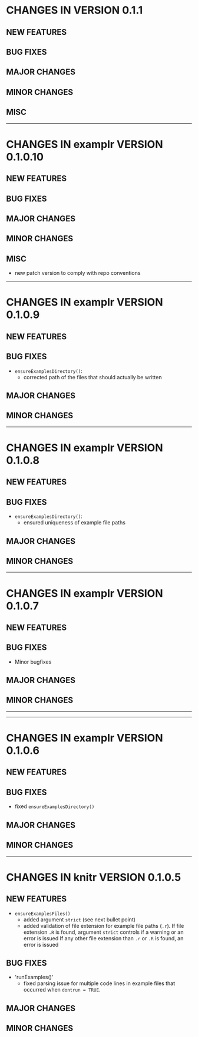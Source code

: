 # CHANGES IN VERSION 0.1.1

## NEW FEATURES

## BUG FIXES

## MAJOR CHANGES

## MINOR CHANGES

## MISC

-----

# CHANGES IN examplr VERSION 0.1.0.10

## NEW FEATURES

## BUG FIXES

## MAJOR CHANGES

## MINOR CHANGES

## MISC

- new patch version to comply with repo conventions

-----

# CHANGES IN examplr VERSION 0.1.0.9

## NEW FEATURES

## BUG FIXES

- `ensureExamplesDirectory()`:
  - corrected path of the files that should actually be written

## MAJOR CHANGES

## MINOR CHANGES

-----

# CHANGES IN examplr VERSION 0.1.0.8

## NEW FEATURES

## BUG FIXES

- `ensureExamplesDirectory()`:
  - ensured uniqueness of example file paths

## MAJOR CHANGES

## MINOR CHANGES

-----

# CHANGES IN examplr VERSION 0.1.0.7

## NEW FEATURES

## BUG FIXES

- Minor bugfixes

## MAJOR CHANGES

## MINOR CHANGES

-----

-----

# CHANGES IN examplr VERSION 0.1.0.6

## NEW FEATURES

## BUG FIXES

- fixed `ensureExamplesDirectory()`

## MAJOR CHANGES

## MINOR CHANGES

-----

# CHANGES IN knitr VERSION 0.1.0.5

## NEW FEATURES

- `ensureExamplesFiles()`
  - added argument `strict` (see next bullet point)
  - added validation of file extension for example file paths (`.r`).
    If file extension `.R` is found, argument `strict` controls if a warning or an error is issued
    If any other file extension than `.r` or `.R` is found, an error is issued

## BUG FIXES

- 'runExamples()'
  - fixed parsing issue for multiple code lines in example files that occurred when `dontrun = TRUE`.

## MAJOR CHANGES

## MINOR CHANGES

